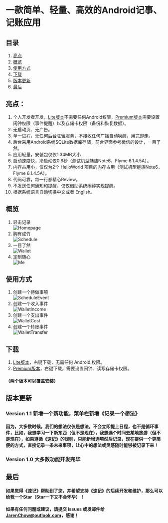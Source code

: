 # 一款简单、轻量、高效的Android记事、记账应用

## 目录
1. [亮点](#亮点)
2. [概览](#概览)
3. [使用方式](#使用方式)
4. [下载](#下载)
5. [版本更新](#版本更新)
6. [最后](#最后)

## 亮点：
1. 个人开发者开发，[Lite版本](./apk/QuickNotesLite.apk)不需要任何Android权限，[Premium版本](./apk/QuickNotesPremium.apk)需要设置闹钟权限（事件提醒）以及存储卡权限（备份和恢复数据）。
2. 无启动页、无广告。
3. 单一进程，无任何后台驻留服务，不接收任何广播自动唤醒，用完即走。
4. 后台采用Android系统SQLite数据库存储，前台界面参考微信的设计，一目了然。
5. 应用轻量，安装包仅仅1.34MB大小
6. 启动速度快，冷启动仅0.6秒（测试机型魅族Note6，Flyme 6.1.4.5A）。
7. 内存占用小，仅仅为2个 HelloWorld 项目的内存占用（测试机型魅族Note6，Flyme 6.1.4.5A）。
8. 代码可靠，每一行都精心Review。
9. 不发送任何通知和提醒，仅仅借助系统闹钟实现提醒。
10. 根据系统语言自动切换中文或者 English。

## 概览
1. 轻击记录  
![Homepage](./png/homepage.png "Homepage")
2. 胸有成竹  
![Schedule](./png/schedule.png "Schedule")
3. 一目了然  
![Wallet](./png/wallet.png "Wallet")
4. 定制随心  
![Me](./png/me.png "Me")

## 使用方式
1. 创建一个待做事项  
![ScheduleEvent](./gif/ScheduleEvent.gif "ScheduleEvent")
2. 创建一个收入事件  
![WalletIncome](./gif/WalletIncome.gif "WalletIncome")
3. 创建一个支出事件  
![WalletCost](./gif/WalletCost.gif "WalletCost")
4. 创建一个转账事件  
![WalletTransfer](./gif/WalletTransfer.gif "WalletTransfer")

## 下载
1. [Lite版本](./apk/QuickNotesLite.apk)，右键下载，无需任何 Android 权限。
2. [Premium版本](./apk/QuickNotesPremium.apk)，右键下载，需要设置闹钟、读写存储卡权限。
#### （两个版本可以覆盖安装）

## 版本更新
### Version 1.1 新增一个新功能，菜单栏新增《记录一个想法》
#### 因为，大多数时候，我们的想法仅仅是想法，不会立即提上日程，也不是循环事件，比如，我想学习一下新东西（但不是现在），我想选个时间去某地旅游（但不是现在），如果遵循《速记》的规则，只能新增选项然后记录，现在提供一个更简便的方式，直接记录一条未来事项，让心中的想法或灵感随时能够被记录下来！
### Version 1.0 大多数功能开发完毕

## 最后
#### 如果觉得《速记》帮助到了您，并希望支持《速记》的后续开发和维护，那么可以给我一个Star（Star一下又不会怀孕）！
#### 如果有任何问题或建议，请提交 Issues 或发邮件给 JarenChow@outlook.com，感谢！
